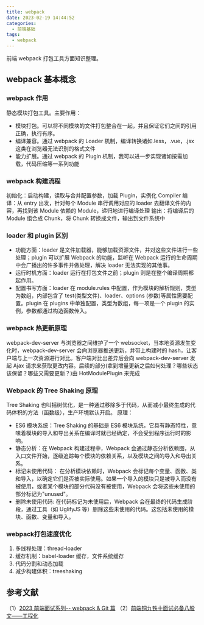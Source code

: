 ```yaml
---
title: webpack
date: 2023-02-19 14:44:52
categories:
  - 前端基础
tags:
  - webpack
---
```


前端 webpack 打包工具方面知识整理。

<!-- more -->

## webpack 基本概念

### webpack 作用

静态模块打包工具。主要作用：

- 模块打包。可以将不同模块的文件打包整合在一起，并且保证它们之间的引用正确，执行有序。
- 编译兼容。通过 webpack 的 Loader 机制，编译转换诸如.less，.vue，.jsx 这类在浏览器无法识别的格式文件
- 能力扩展。通过 webpack 的 Plugin 机制，我可以进一步实现诸如按需加载，代码压缩等一系列功能

### webpack 构建流程

初始化：启动构建，读取与合并配置参数，加载 Plugin，实例化 Compiler
编译：从 entry 出发，针对每个 Module 串行调用对应的 loader 去翻译文件的内容，再找到该 Module 依赖的 Module，递归地进行编译处理
输出：将编译后的 Module 组合成 Chunk，将 Chunk 转换成文件，输出到文件系统中

### loader 和 plugin 区别

- 功能方面：loader 是文件加载器，能够加载资源文件，并对这些文件进行一些处理；plugin 可以扩展 Webpack 的功能，监听在 Webpack 运行的生命周期中会广播出的许多事件并做处理，解决 loader 无法实现的其他事。
- 运行时机方面：loader 运行在打包文件之前；plugin 则是在整个编译周期都起作用。
- 配置书写方面：loader 在 module.rules 中配置，作为模块的解析规则，类型为数组，内部包含了 test(类型文件)、loader、options (参数)等属性需要配置。plugin 在 plugins 中单独配置，类型为数组，每一项是一个 plugin 的实例，参数都通过构造函数传入。

### webpack 热更新原理

webpack-dev-server 与浏览器之间维护了一个 websocket，当本地资源发生变化时，webpack-dev-server 会向浏览器推送更新，并带上构建时的 hash，让客户端与上一次资源进行对比。客户端对比出差异后会向 webpack-dev-server 发起 Ajax 请求来获取更改内容。后续的部分(拿到增量更新之后如何处理？哪些状态该保留？哪些又需要更新？)由 HotModulePlugin 来完成

### Webpack 的 Tree Shaking 原理

Tree Shaking 也叫摇树优化，是一种通过移除多于代码，从而减小最终生成的代码体积的方法（函数级），生产环境默认开启。
原理：

- ES6 模块系统：Tree Shaking 的基础是 ES6 模块系统，它具有静态特性，意味着模块的导入和导出关系在编译时就已经确定，不会受到程序运行时的影响。
- 静态分析：在 Webpack 构建过程中，Webpack 会通过静态分析依赖图，从入口文件开始，逐级追踪每个模块的依赖关系，以及模块之间的导入和导出关系。
- 标记未使用代码： 在分析模块依赖时，Webpack 会标记每个变量、函数、类和导入，以确定它们是否被实际使用。如果一个导入的模块只是被导入而没有被使用，或者某个模块的部分代码没有被使用，Webpack 会将这些未使用的部分标记为"unused"。
- 删除未使用代码: 在代码标记为未使用后，Webpack 会在最终的代码生成阶段，通过工具（如 UglifyJS 等）删除这些未使用的代码。这包括未使用的模块、函数、变量和导入。

### webpack打包速度优化
1. 多线程处理：thread-loader
2. 缓存机制：babel-loader 缓存，文件系统缓存
3. 代码分割和动态加载
4. 减少构建体积：treeshaking


## 参考文献

（1）[2023 前端面试系列-- webpack & Git 篇](https://juejin.cn/post/7196630860811075642)
（2）[前端铜九铁十面试必备八股文——工程化](https://juejin.cn/post/7272009063406272571)
